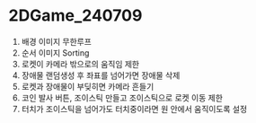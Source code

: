 # 2DGame_240709
1. 배경 이미지 무한루프
2. 순서 이미지 Sorting
3. 로켓이 카메라 밖으로의 움직임 제한
4. 장애물 랜덤생성 후 좌표를 넘어가면 장애물 삭제
5. 로켓과 장애물이 부딪히면 카메라 흔들기
6. 코인 발사 버튼, 조이스틱 만들고 조이스틱으로 로켓 이동 제한
7. 터치가 조이스틱을 넘어가도 터치중이라면 원 안에서 움직이도록 설정

